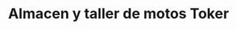 ---
title: "Almacen y taller de motos Toker"
url: /santa-barbara-pasto/almacen-y-taller-de-motos-toker/
shop: motocicleta
---
